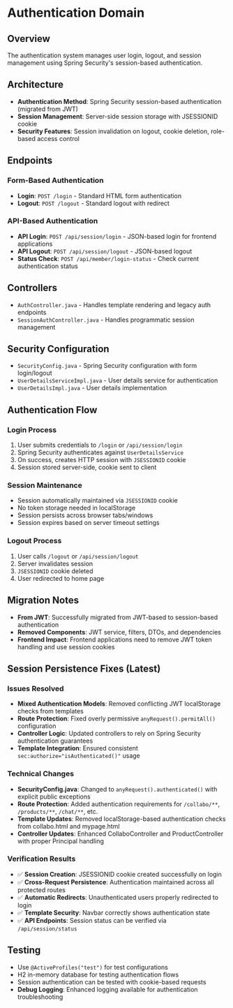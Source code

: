 # Authentication Domain

## Overview
The authentication system manages user login, logout, and session management using Spring Security's session-based authentication.

## Architecture
- **Authentication Method**: Spring Security session-based authentication (migrated from JWT)
- **Session Management**: Server-side session storage with JSESSIONID cookie
- **Security Features**: Session invalidation on logout, cookie deletion, role-based access control

## Endpoints

### Form-Based Authentication
- **Login**: `POST /login` - Standard HTML form authentication
- **Logout**: `POST /logout` - Standard logout with redirect

### API-Based Authentication
- **API Login**: `POST /api/session/login` - JSON-based login for frontend applications
- **API Logout**: `POST /api/session/logout` - JSON-based logout
- **Status Check**: `POST /api/member/login-status` - Check current authentication status

## Controllers
- `AuthController.java` - Handles template rendering and legacy auth endpoints
- `SessionAuthController.java` - Handles programmatic session management

## Security Configuration
- `SecurityConfig.java` - Spring Security configuration with form login/logout
- `UserDetailsServiceImpl.java` - User details service for authentication
- `UserDetailsImpl.java` - User details implementation

## Authentication Flow

### Login Process
1. User submits credentials to `/login` or `/api/session/login`
2. Spring Security authenticates against `UserDetailsService`
3. On success, creates HTTP session with `JSESSIONID` cookie
4. Session stored server-side, cookie sent to client

### Session Maintenance
- Session automatically maintained via `JSESSIONID` cookie
- No token storage needed in localStorage
- Session persists across browser tabs/windows
- Session expires based on server timeout settings

### Logout Process
1. User calls `/logout` or `/api/session/logout`
2. Server invalidates session
3. `JSESSIONID` cookie deleted
4. User redirected to home page

## Migration Notes
- **From JWT**: Successfully migrated from JWT-based to session-based authentication
- **Removed Components**: JWT service, filters, DTOs, and dependencies
- **Frontend Impact**: Frontend applications need to remove JWT token handling and use session cookies

## Session Persistence Fixes (Latest)

### Issues Resolved
- **Mixed Authentication Models**: Removed conflicting JWT localStorage checks from templates
- **Route Protection**: Fixed overly permissive `anyRequest().permitAll()` configuration
- **Controller Logic**: Updated controllers to rely on Spring Security authentication guarantees
- **Template Integration**: Ensured consistent `sec:authorize="isAuthenticated()"` usage

### Technical Changes
- **SecurityConfig.java**: Changed to `anyRequest().authenticated()` with explicit public exceptions
- **Route Protection**: Added authentication requirements for `/collabo/**`, `/products/**`, `/chat/**`, etc.
- **Template Updates**: Removed localStorage-based authentication checks from collabo.html and mypage.html
- **Controller Updates**: Enhanced CollaboController and ProductController with proper Principal handling

### Verification Results
- ✅ **Session Creation**: JSESSIONID cookie created successfully on login
- ✅ **Cross-Request Persistence**: Authentication maintained across all protected routes
- ✅ **Automatic Redirects**: Unauthenticated users properly redirected to login
- ✅ **Template Security**: Navbar correctly shows authentication state
- ✅ **API Endpoints**: Session status can be verified via `/api/session/status`

## Testing
- Use `@ActiveProfiles("test")` for test configurations
- H2 in-memory database for testing authentication flows
- Session authentication can be tested with cookie-based requests
- **Debug Logging**: Enhanced logging available for authentication troubleshooting